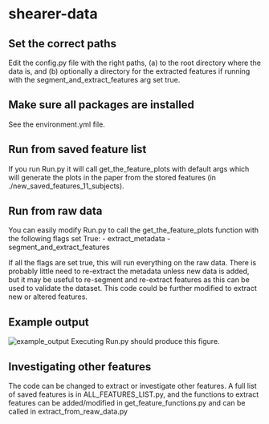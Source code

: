 # shearer-data

## Set the correct paths
Edit the config.py file with the right paths, (a) to the root directory where 
the data is, and (b) optionally a directory for the extracted features 
if running with the segment_and_extract_features arg set true.

## Make sure all packages are installed
See the environment.yml file.

## Run from saved feature list
If you run Run.py it will call get_the_feature_plots with default args which
will generate the plots in the paper from the stored features 
(in ./new_saved_features_11_subjects).

## Run from raw data
You can easily modify Run.py to call the get_the_feature_plots function with the following
flags set True:
    - extract_metadata
    - segment_and_extract_features
    
If all the flags are set true, this will run everything on the raw data.
There is probably little need to re-extract the metadata unless new data is added,
but it  may be useful to re-segment and re-extract features as this can be used to 
validate the dataset. This code could be further modified to extract new or altered
features.

## Example output
![example_output](https://github.com/user-attachments/assets/6eb72d5a-96ba-46de-ac2c-6a83f7f4f874)
Executing Run.py should produce this figure.


## Investigating other features
The code can be changed to extract or investigate other features. A full list
of saved features is in ALL_FEATURES_LIST.py, and the functions to extract
features can be added/modified in get_feature_functions.py and can be called in
extract_from_reaw_data.py

